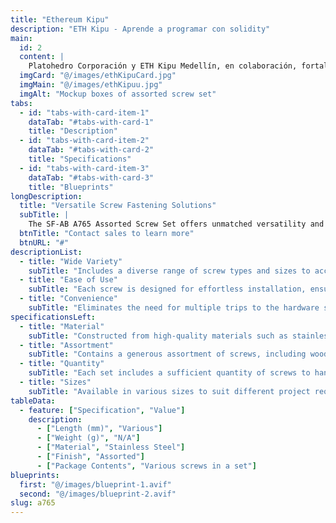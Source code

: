 ```yaml
---
title: "Ethereum Kipu"
description: "ETH Kipu - Aprende a programar con solidity" 
main:
  id: 2
  content: |    
    Platohedro Corporación y ETH Kipu Medellín, en colaboración, fortalecen el ecosistema de blockchain y Ethereum en Medellín. Esta alianza combina la experiencia de Platohedro en educación y arte comunitario con la innovación tecnológica y las redes de ETH Kipu. Juntos, promueven talleres y eventos educativos que fomentan la inclusión digital y el empoderamiento económico. Este esfuerzo conjunto crea un espacio donde artistas, desarrolladores y emprendedores pueden aprender y aplicar tecnologías descentralizadas para generar impacto social positivo. La sinergia entre Platohedro y ETH Kipu Medellín impulsa una comunidad vibrante y conectada, explorando nuevas fronteras en la intersección del arte, la cultura y la tecnología.
  imgCard: "@/images/ethKipuCard.jpg"
  imgMain: "@/images/ethKipuu.jpg"
  imgAlt: "Mockup boxes of assorted screw set"
tabs:
  - id: "tabs-with-card-item-1"
    dataTab: "#tabs-with-card-1"
    title: "Description"
  - id: "tabs-with-card-item-2"
    dataTab: "#tabs-with-card-2"
    title: "Specifications"
  - id: "tabs-with-card-item-3"
    dataTab: "#tabs-with-card-3"
    title: "Blueprints"
longDescription:
  title: "Versatile Screw Fastening Solutions"
  subTitle: |
    The SF-AB A765 Assorted Screw Set offers unmatched versatility and convenience, making it the perfect choice for DIY enthusiasts and professionals alike. With a comprehensive selection of screws, you'll always have the right fastener for the job.
  btnTitle: "Contact sales to learn more"
  btnURL: "#"
descriptionList:
  - title: "Wide Variety"
    subTitle: "Includes a diverse range of screw types and sizes to accommodate various applications and materials."
  - title: "Ease of Use"
    subTitle: "Each screw is designed for effortless installation, ensuring hassle-free fastening every time."
  - title: "Convenience"
    subTitle: "Eliminates the need for multiple trips to the hardware store, saving time and effort on your projects."
specificationsLeft:
  - title: "Material"
    subTitle: "Constructed from high-quality materials such as stainless steel, ensuring durability and corrosion resistance."
  - title: "Assortment"
    subTitle: "Contains a generous assortment of screws, including wood screws, machine screws, and sheet metal screws."
  - title: "Quantity"
    subTitle: "Each set includes a sufficient quantity of screws to handle a wide range of projects and tasks."
  - title: "Sizes"
    subTitle: "Available in various sizes to suit different project requirements, ensuring compatibility and versatility."
tableData:
  - feature: ["Specification", "Value"]
    description:
      - ["Length (mm)", "Various"]
      - ["Weight (g)", "N/A"]
      - ["Material", "Stainless Steel"]
      - ["Finish", "Assorted"]
      - ["Package Contents", "Various screws in a set"]
blueprints:
  first: "@/images/blueprint-1.avif"
  second: "@/images/blueprint-2.avif"
slug: a765  
---
```

